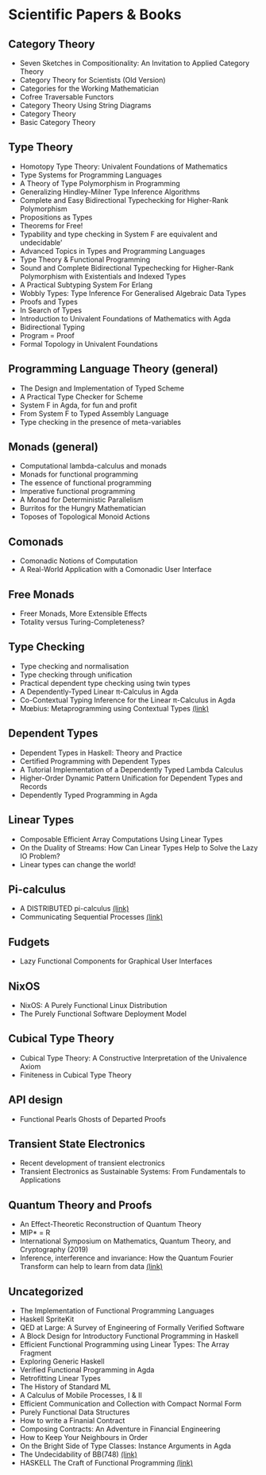 # Scientific Papers & Books
## Category Theory
* Seven Sketches in Compositionality: An Invitation to Applied Category Theory
* Category Theory for Scientists (Old Version)
* Categories for the Working Mathematician
* Cofree Traversable Functors
* Category Theory Using String Diagrams
* Category Theory
* Basic Category Theory

## Type Theory
* Homotopy Type Theory: Univalent Foundations of Mathematics
* Type Systems for Programming Languages
* A Theory of Type Polymorphism in Programming
* Generalizing Hindley-Milner Type Inference Algorithms
* Complete and Easy Bidirectional Typechecking for Higher-Rank Polymorphism
* Propositions as Types
* Theorems for Free!
* Typability and type checking in System F are equivalent and undecidable’
* Advanced Topics in Types and Programming Languages
* Type Theory & Functional Programming
* Sound and Complete Bidirectional Typechecking for Higher-Rank Polymorphism with Existentials and Indexed Types
* A Practical Subtyping System For Erlang
* Wobbly Types: Type Inference For Generalised Algebraic Data Types
* Proofs and Types
* In Search of Types
* Introduction to Univalent Foundations of Mathematics with Agda
* Bidirectional Typing
* Program = Proof
* Formal Topology in Univalent Foundations

## Programming Language Theory (general)
* The Design and Implementation of Typed Scheme
* A Practical Type Checker for Scheme
* System F in Agda, for fun and profit
* From System F to Typed Assembly Language
* Type checking in the presence of meta-variables

## Monads (general)
* Computational lambda-calculus and monads
* Monads for functional programming
* The essence of functional programming
* Imperative functional programming
* A Monad for Deterministic Parallelism
* Burritos for the Hungry Mathematician
* Toposes of Topological Monoid Actions

## Comonads
* Comonadic Notions of Computation
* A Real-World Application with a Comonadic User Interface

## Free Monads
* Freer Monads, More Extensible Effects
* Totality versus Turing-Completeness?

## Type Checking
* Type checking and normalisation
* Type checking through unification
* Practical dependent type checking using twin types
* A Dependently-Typed Linear π-Calculus in Agda
* Co-Contextual Typing Inference for the Linear π-Calculus in Agda
* Mœbius: Metaprogramming using Contextual Types [(link)](../master/papers/3498700.pdf)

## Dependent Types
* Dependent Types in Haskell: Theory and Practice
* Certified Programming with Dependent Types
* A Tutorial Implementation of a Dependently Typed Lambda Calculus
* Higher-Order Dynamic Pattern Unification for Dependent Types and Records  
* Dependently Typed Programming in Agda  

## Linear Types
* Composable Efficient Array Computations Using Linear Types
* On the Duality of Streams: How Can Linear Types Help to Solve the Lazy IO Problem?
* Linear types can change the world!

## Pi-calculus
* A DISTRIBUTED pi-calculus [(link)](../master/papers/Adistributedpi-calculus(MatthewHennessy)(Z-Library).pdf)
* Communicating Sequential Processes [(link)](../master/papers/cspbook.pdf)

## Fudgets
* Lazy Functional Components for Graphical User Interfaces

## NixOS
* NixOS: A Purely Functional Linux Distribution
* The Purely Functional Software Deployment Model

## Cubical Type Theory
* Cubical Type Theory: A Constructive Interpretation of the Univalence Axiom
* Finiteness in Cubical Type Theory

## API design
* Functional Pearls Ghosts of Departed Proofs

## Transient State Electronics
* Recent development of transient electronics  
* Transient Electronics as Sustainable Systems: From Fundamentals to Applications  

## Quantum Theory and Proofs
* An Effect-Theoretic Reconstruction of Quantum Theory
* MIP* = R 
* International Symposium on Mathematics, Quantum Theory, and Cryptography (2019)
* Inference, interference and invariance: How the Quantum Fourier Transform can help to learn from data [(link)](../master/papers/2409.00172v1.pdf)

## Uncategorized
* The Implementation of Functional Programming Languages
* Haskell SpriteKit
* QED at Large: A Survey of Engineering of Formally Verified Software
* A Block Design for Introductory Functional Programming in Haskell
* Efficient Functional Programming using Linear Types: The Array Fragment
* Exploring Generic Haskell
* Verified Functional Programming in Agda
* Retrofitting Linear Types
* The History of Standard ML
* A Calculus of Mobile Processes, I & II
* Efficient Communication and Collection with Compact Normal Form
* Purely Functional Data Structures
* How to write a Finanial Contract
* Composing Contracts: An Adventure in Financial Engineering
* How to Keep Your Neighbours in Order
* On the Bright Side of Type Classes: Instance Arguments in Agda  
* The Undecidability of BB(748) [(link)](../master/papers/achelor-thesis-undecidability-bb748.pdf)
* HASKELL The Craft of Functional Programming [(link)](../master/papers/craft3e.pdf)
